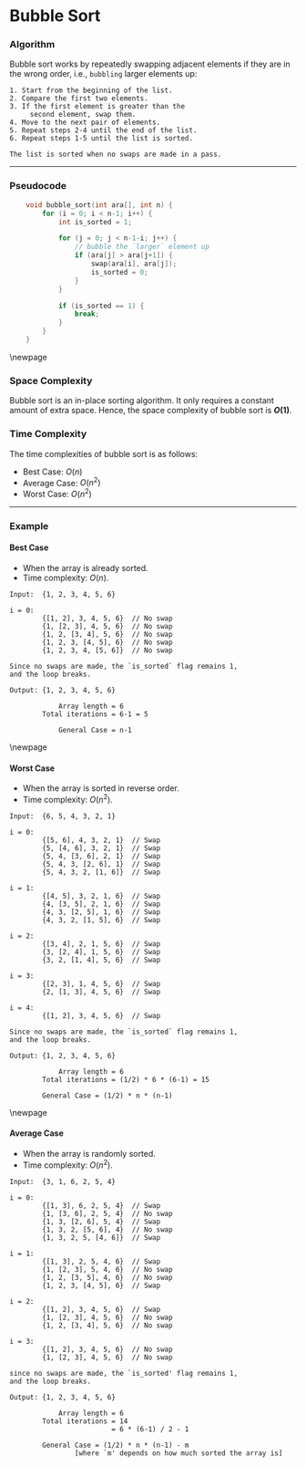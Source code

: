# Bubble Sort
  
### Algorithm
Bubble sort works by repeatedly swapping adjacent elements if they are in the wrong order, i.e., `bubbling` larger elements up: 

```
1. Start from the beginning of the list.
2. Compare the first two elements.
3. If the first element is greater than the 
     second element, swap them.  
4. Move to the next pair of elements.
5. Repeat steps 2-4 until the end of the list.
6. Repeat steps 1-5 until the list is sorted.

The list is sorted when no swaps are made in a pass.
```
____

### Pseudocode  

```c
    void bubble_sort(int ara[], int n) {
        for (i = 0; i < n-1; i++) {
            int is_sorted = 1;

            for (j = 0; j < n-1-i; j++) {
                // bubble the `larger` element up
                if (ara[j] > ara[j+1]) {
                    swap(ara[i], ara[j]);
                    is_sorted = 0;
                }
            }

            if (is_sorted == 1) {
                break;
            }
        }
    }
```

\newpage

### Space Complexity
Bubble sort is an in-place sorting algorithm. It only requires a constant amount of extra space. Hence, the space complexity of bubble sort is **$O(1)$**.
  
### Time Complexity
The time complexities of bubble sort is as follows:  

- Best Case: $O(n)$
- Average Case: $O(n^2)$
- Worst Case: $O(n^2)$

____
### Example

#### Best Case
- When the array is already sorted. 
- Time complexity: $O(n)$.

```
Input:  {1, 2, 3, 4, 5, 6}

i = 0: 
        {[1, 2], 3, 4, 5, 6}  // No swap
        {1, [2, 3], 4, 5, 6}  // No swap
        {1, 2, [3, 4], 5, 6}  // No swap
        {1, 2, 3, [4, 5], 6}  // No swap
        {1, 2, 3, 4, [5, 6]}  // No swap

Since no swaps are made, the `is_sorted` flag remains 1,
and the loop breaks. 

Output: {1, 2, 3, 4, 5, 6}

            Array length = 6
        Total iterations = 6-1 = 5

            General Case = n-1
```
\newpage
#### Worst Case
- When the array is sorted in reverse order.
- Time complexity: $O(n^2)$.

```
Input:  {6, 5, 4, 3, 2, 1}

i = 0: 
        {[5, 6], 4, 3, 2, 1}  // Swap
        {5, [4, 6], 3, 2, 1}  // Swap
        {5, 4, [3, 6], 2, 1}  // Swap
        {5, 4, 3, [2, 6], 1}  // Swap
        {5, 4, 3, 2, [1, 6]}  // Swap

i = 1: 
        {[4, 5], 3, 2, 1, 6}  // Swap
        {4, [3, 5], 2, 1, 6}  // Swap
        {4, 3, [2, 5], 1, 6}  // Swap
        {4, 3, 2, [1, 5], 6}  // Swap

i = 2: 
        {[3, 4], 2, 1, 5, 6}  // Swap
        {3, [2, 4], 1, 5, 6}  // Swap
        {3, 2, [1, 4], 5, 6}  // Swap

i = 3: 
        {[2, 3], 1, 4, 5, 6}  // Swap
        {2, [1, 3], 4, 5, 6}  // Swap

i = 4: 
        {[1, 2], 3, 4, 5, 6}  // Swap

Since no swaps are made, the `is_sorted` flag remains 1,
and the loop breaks.

Output: {1, 2, 3, 4, 5, 6}

            Array length = 6
        Total iterations = (1/2) * 6 * (6-1) = 15

        General Case = (1/2) * n * (n-1)
```
\newpage

#### Average Case 
- When the array is randomly sorted.
- Time complexity: $O(n^2)$.

```
Input:  {3, 1, 6, 2, 5, 4}

i = 0: 
        {[1, 3], 6, 2, 5, 4}  // Swap
        {1, [3, 6], 2, 5, 4}  // No swap
        {1, 3, [2, 6], 5, 4}  // Swap
        {1, 3, 2, [5, 6], 4}  // No swap
        {1, 3, 2, 5, [4, 6]}  // Swap

i = 1: 
        {[1, 3], 2, 5, 4, 6}  // Swap
        {1, [2, 3], 5, 4, 6}  // No swap
        {1, 2, [3, 5], 4, 6}  // No swap
        {1, 2, 3, [4, 5], 6}  // Swap

i = 2: 
        {[1, 2], 3, 4, 5, 6}  // Swap
        {1, [2, 3], 4, 5, 6}  // No swap
        {1, 2, [3, 4], 5, 6}  // No swap

i = 3: 
        {[1, 2], 3, 4, 5, 6}  // No swap
        {1, [2, 3], 4, 5, 6}  // No swap

since no swaps are made, the `is_sorted' flag remains 1,
and the loop breaks.

Output: {1, 2, 3, 4, 5, 6}

            Array length = 6
        Total iterations = 14 
                         = 6 * (6-1) / 2 - 1

        General Case = (1/2) * n * (n-1) - m
                [where `m' depends on how much sorted the array is]
```